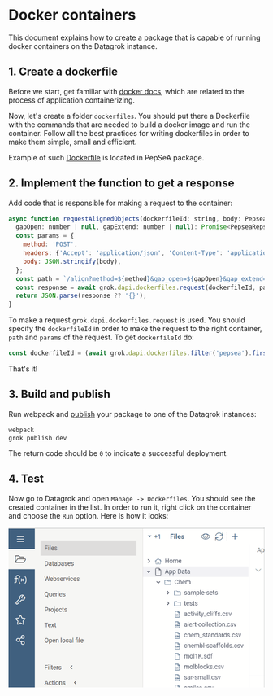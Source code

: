 <!-- TITLE: Creating a docker container -->

# Docker containers

This document explains how to create a package that is capable of running docker containers on the Datagrok instance.

## 1. Create a dockerfile

Before we start, get familiar with
[docker docs](https://docs.docker.com/get-started/02_our_app/),
 which are related to the process of application containerizing.

Now, let's create a folder `dockerfiles`. You should put there a Dockerfile with
the commands that are needed to build a docker image and run the container.
Follow all the best practices for writing dockerfiles in order to make them
simple, small and efficient.

Example of such
 [Dockerfile](https://github.com/datagrok-ai/public/blob/master/packages/PepSeA/dockerfiles/Dockerfile)
 is located in PepSeA package.

## 2. Implement the function to get a response

Add code that is responsible for making a request to the container:

```js
async function requestAlignedObjects(dockerfileId: string, body: PepseaBodyUnit[], method: string,
  gapOpen: number | null, gapExtend: number | null): Promise<PepseaRepsonse> {
  const params = {
    method: 'POST',
    headers: {'Accept': 'application/json', 'Content-Type': 'application/json'},
    body: JSON.stringify(body),
  };
  const path = `/align?method=${method}&gap_open=${gapOpen}&gap_extend=${gapExtend}`;
  const response = await grok.dapi.dockerfiles.request(dockerfileId, path, params);
  return JSON.parse(response ?? '{}');
}
```

To make a request `grok.dapi.dockerfiles.request` is used. You should specify
the `dockerfileId` in order to make the request to the right container, `path`
and `params` of the request. To get `dockerfileId` do:

```js
const dockerfileId = (await grok.dapi.dockerfiles.filter('pepsea').first()).id;
```

That's it!

## 3. Build and publish

Run webpack and [publish](../develop.md#publishing) your package to one of the
 Datagrok instances:

```shell
webpack
grok publish dev
```

The return code should be `0` to indicate a successful deployment.

## 4. Test

Now go to Datagrok and open `Manage -> Dockerfiles`. You should see the created
container in the list. In order to run it, right click on the container and
choose the `Run` option. Here is how it looks:

![docker-container](./docker.gif)
